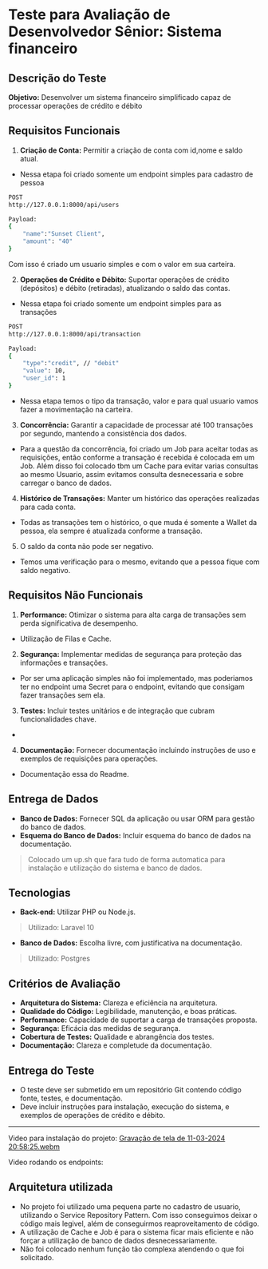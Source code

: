 # Teste para Avaliação de Desenvolvedor Sênior: Sistema financeiro

## Descrição do Teste

**Objetivo:** Desenvolver um sistema financeiro simplificado capaz de processar operações de crédito e débito
## Requisitos Funcionais

1. **Criação de Conta:** Permitir a criação de conta com id,nome e saldo atual.
- Nessa etapa foi criado somente um endpoint simples para cadastro de pessoa

```sh
POST
http://127.0.0.1:8000/api/users
```
```sh
Payload:
{
    "name":"Sunset Client",
    "amount": "40"
}
```
Com isso é criado um usuario simples e com o valor em sua carteira.

2. **Operações de Crédito e Débito:** Suportar operações de crédito (depósitos) e débito (retiradas), atualizando o saldo das contas.
- Nessa etapa foi criado somente um endpoint simples para as transações

```sh
POST
http://127.0.0.1:8000/api/transaction
```
```sh
Payload:
{
    "type":"credit", // "debit"
    "value": 10,
    "user_id": 1
}
```
- Nessa etapa temos o tipo da transação, valor e para qual usuario vamos fazer a movimentação na carteira.

3. **Concorrência:** Garantir a capacidade de processar até 100 transações por segundo, mantendo a consistência dos dados.
- Para a questão da concorrência, foi criado um Job para aceitar todas as requisições, então conforme a transação é recebida é colocada em um Job. Além disso foi colocado tbm um Cache para evitar varias consultas ao mesmo Usuario, assim evitamos consulta desnecessaria e sobre carregar o banco de dados.

4. **Histórico de Transações:** Manter um histórico das operações realizadas para cada conta.
- Todas as transações tem o histórico, o que muda é somente a Wallet da pessoa, ela sempre é atualizada conforme a transação.

5. O saldo da conta não pode ser negativo.
- Temos uma verificação para o mesmo, evitando que a pessoa fique com saldo negativo.

## Requisitos Não Funcionais

1. **Performance:** Otimizar o sistema para alta carga de transações sem perda significativa de desempenho.
- Utilização de Filas e Cache.

2. **Segurança:** Implementar medidas de segurança para proteção das informações e transações.
- Por ser uma aplicação simples não foi implementado, mas poderiamos ter no endpoint uma Secret para o endpoint, evitando que consigam fazer transações sem ela.

3. **Testes:** Incluir testes unitários e de integração que cubram funcionalidades chave.
-

4. **Documentação:** Fornecer documentação incluindo instruções de uso e exemplos de requisições para operações.
 - Documentação essa do Readme.

## Entrega de Dados

- **Banco de Dados:** Fornecer SQL da aplicação ou usar ORM para gestão do banco de dados.
- **Esquema do Banco de Dados:** Incluir esquema do banco de dados na documentação.

> Colocado um up.sh que fara tudo de forma automatica para instalação e utilização do sistema e banco de dados.

## Tecnologias

- **Back-end:** Utilizar PHP ou Node.js.
> Utilizado: Laravel 10
- **Banco de Dados:** Escolha livre, com justificativa na documentação.
> Utilizado: Postgres

## Critérios de Avaliação

- **Arquitetura do Sistema:** Clareza e eficiência na arquitetura.
- **Qualidade do Código:** Legibilidade, manutenção, e boas práticas.
- **Performance:** Capacidade de suportar a carga de transações proposta.
- **Segurança:** Eficácia das medidas de segurança.
- **Cobertura de Testes:** Qualidade e abrangência dos testes.
- **Documentação:** Clareza e completude da documentação.

## Entrega do Teste

- O teste deve ser submetido em um repositório Git contendo código fonte, testes, e documentação.
- Deve incluir instruções para instalação, execução do sistema, e exemplos de operações de crédito e débito.

---
Video para instalação do projeto:
[Gravação de tela de 11-03-2024 20:58:25.webm](https://github.com/MatteoCarminato/test-sunset-py/assets/23380739/3139bcb4-c4c8-4a9f-975d-3afe9da9b195)

Video rodando os endpoints:


## Arquitetura utilizada
- No projeto foi utilizado uma pequena parte no cadastro de usuario, utilizando o Service Repository Pattern. Com isso conseguimos deixar o código mais legivel, além de conseguirmos reaproveitamento de código.
- A utilização de Cache e Job é para o sistema ficar mais eficiente e não forçar a utilização de banco de dados desnecessariamente.
- Não foi colocado nenhum função tão complexa atendendo o que foi solicitado.
